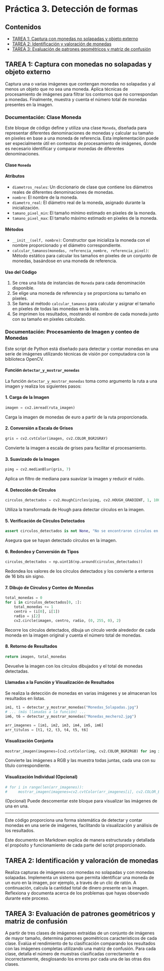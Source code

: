 # Práctica 3. Detección de formas

## Contenidos
- [TAREA 1: Captura con monedas no solapadas y objeto externo](#tarea-1-captura-con-monedas-no-solapadas-y-objeto-externo)
- [TAREA 2: Identificación y valoración de monedas](#tarea-2-identificación-y-valoración-de-monedas)
- [TAREA 3: Evaluación de patrones geométricos y matriz de confusión](#tarea-3-evaluación-de-patrones-geométricos-y-matriz-de-confusión)

## TAREA 1: Captura con monedas no solapadas y objeto externo
Captura una o varias imágenes que contengan monedas no solapadas y al menos un objeto que no sea una moneda. Aplica técnicas de procesamiento de imágenes para filtrar los contornos que no correspondan a monedas. Finalmente, muestra y cuenta el número total de monedas presentes en la imagen.

### Documentación: Clase Moneda

Este bloque de código define y utiliza una clase `Moneda`, diseñada para representar diferentes denominaciones de monedas y calcular su tamaño en píxeles en base a una moneda de referencia. Esta implementación puede ser especialmente útil en contextos de procesamiento de imágenes, donde es necesario identificar y comparar monedas de diferentes denominaciones.

#### Clase `Moneda`

#### Atributos
- `diametros_reales`: Un diccionario de clase que contiene los diámetros reales de diferentes denominaciones de monedas.
- `nombre`: El nombre de la moneda.
- `diametro_real`: El diámetro real de la moneda, asignado durante la inicialización.
- `tamano_pixel_min`: El tamaño mínimo estimado en píxeles de la moneda.
- `tamano_pixel_max`: El tamaño máximo estimado en píxeles de la moneda.

#### Métodos
- `__init__(self, nombre)`: Constructor que inicializa la moneda con el nombre proporcionado y el diámetro correspondiente.
- `calcular_tamanos(monedas, referencia_nombre, referencia_pixel)`: Método estático para calcular los tamaños en píxeles de un conjunto de monedas, basándose en una moneda de referencia.

#### Uso del Código

1. Se crea una lista de instancias de `Moneda` para cada denominación disponible.
2. Se elige una moneda de referencia y se proporciona su tamaño en píxeles.
3. Se llama al método `calcular_tamanos` para calcular y asignar el tamaño en píxeles de todas las monedas en la lista.
4. Se imprimen los resultados, mostrando el nombre de cada moneda junto con su tamaño en píxeles calculado.

### Documentación: Procesamiento de Imagen y conteo de Monedas

Este script de Python está diseñado para detectar y contar monedas en una serie de imágenes utilizando técnicas de visión por computadora con la biblioteca OpenCV.

#### Función `detectar_y_mostrar_monedas`

La función `detectar_y_mostrar_monedas` toma como argumento la ruta a una imagen y realiza los siguientes pasos:

#### 1. Carga de la Imagen
```python
imagen = cv2.imread(ruta_imagen)
```
Carga la imagen de monedas de euro a partir de la ruta proporcionada.

#### 2. Conversión a Escala de Grises
```python
gris = cv2.cvtColor(imagen, cv2.COLOR_BGR2GRAY)
```
Convierte la imagen a escala de grises para facilitar el procesamiento.

#### 3. Suavizado de la Imagen
```python
pimg = cv2.medianBlur(gris, 7)
```
Aplica un filtro de mediana para suavizar la imagen y reducir el ruido.

#### 4. Detección de Círculos
```python
circulos_detectados = cv2.HoughCircles(pimg, cv2.HOUGH_GRADIENT, 1, 100, param1=100, param2=50, minRadius=37, maxRadius=150)
```
Utiliza la transformada de Hough para detectar círculos en la imagen.

#### 5. Verificación de Círculos Detectados
```python
assert circulos_detectados is not None, "No se encontraron círculos en la imagen"
```
Asegura que se hayan detectado círculos en la imagen.

#### 6. Redondeo y Conversión de Tipos
```python
circulos_detectados = np.uint16(np.around(circulos_detectados))
```
Redondea los valores de los círculos detectados y los convierte a enteros de 16 bits sin signo.

#### 7. Dibujo de Círculos y Conteo de Monedas
```python
total_monedas = 0
for i in circulos_detectados[0, :]:
    total_monedas += 1
    centro = (i[0], i[1])
    radio = i[2]
    cv2.circle(imagen, centro, radio, (0, 255, 0), 2)
```
Recorre los círculos detectados, dibuja un círculo verde alrededor de cada moneda en la imagen original y cuenta el número total de monedas.

#### 8. Retorno de Resultados
```python
return imagen, total_monedas
```
Devuelve la imagen con los círculos dibujados y el total de monedas detectadas.

#### Llamadas a la Función y Visualización de Resultados

Se realiza la detección de monedas en varias imágenes y se almacenan los resultados en listas.

```python
im1, t1 = detectar_y_mostrar_monedas("Monedas_Solapadas.jpg")
# ... (más llamadas a la función) ...
im6, t6 = detectar_y_mostrar_monedas("Monedas_mechero2.jpg")

arr_imagenes = [im1, im2, im3, im4, im5, im6]
arr_titulos = [t1, t2, t3, t4, t5, t6]
```

#### Visualización Conjunta
```python
mostrar_imagen(imagenes=[cv2.cvtColor(img, cv2.COLOR_BGR2RGB) for img in arr_imagenes], titulos=[f'Total de monedas: {t}' for t in arr_titulos])
```
Convierte las imágenes a RGB y las muestra todas juntas, cada una con su título correspondiente.

#### Visualización Individual (Opcional)
```python
# for i in range(len(arr_imagenes)):
#     mostrar_imagen(imagenes=cv2.cvtColor(arr_imagenes[i], cv2.COLOR_BGR2RGB), titulos=f'Total de monedas: {arr_titulos[i]}')
```
(Opcional) Puede descomentar este bloque para visualizar las imágenes de una en una.

---

Este código proporciona una forma sistemática de detectar y contar monedas en una serie de imágenes, facilitando la visualización y análisis de los resultados.

Este documento en Markdown explica de manera estructurada y detallada el propósito y funcionamiento de cada parte del script proporcionado.


## TAREA 2: Identificación y valoración de monedas
Realiza capturas de imágenes con monedas no solapadas y con monedas solapadas. Implementa un sistema que permita identificar una moneda de un euro en la imagen, por ejemplo, a través de un clic de ratón. A continuación, calcula la cantidad total de dinero presente en la imagen. Reflexiona y documenta acerca de los problemas que hayas observado durante este proceso.

## TAREA 3: Evaluación de patrones geométricos y matriz de confusión
A partir de tres clases de imágenes extraídas de un conjunto de imágenes de mayor tamaño, determina patrones geométricos característicos de cada clase. Evalúa el rendimiento de tu clasificación comparando los resultados con las imágenes completas utilizando una matriz de confusión. Para cada clase, detalla el número de muestras clasificadas correctamente e incorrectamente, desglosando los errores por cada una de las otras dos clases.



